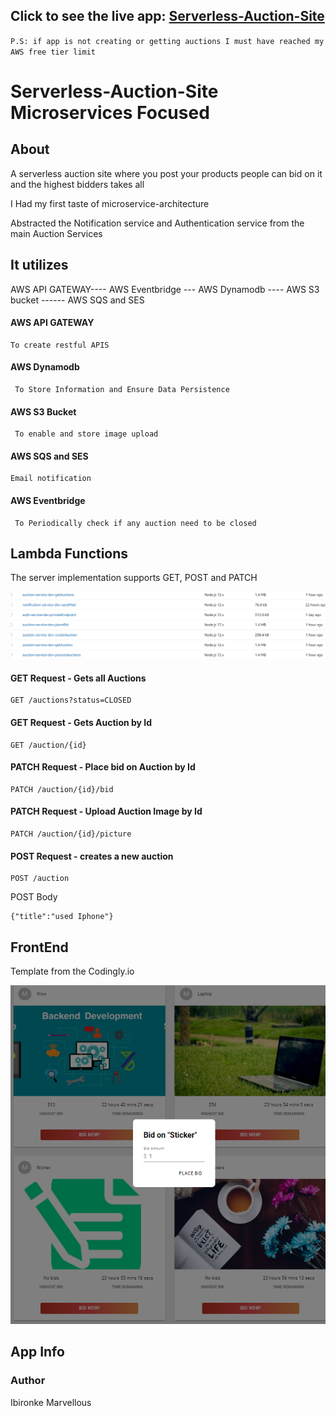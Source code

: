 ## Click to see the live app:  [Serverless-Auction-Site](fervent-tereshkova-4c9adc.netlify.app)

``P.S: if app is not creating or getting auctions I must have reached my AWS free tier limit``

# Serverless-Auction-Site  Microservices Focused 

## About 
A serverless auction site where you post your products people can bid on it and the highest bidders takes all

I Had my first taste of microservice-architecture 

Abstracted the Notification service and Authentication service from the main Auction Services


## It utilizes
AWS API GATEWAY---- AWS Eventbridge --- AWS Dynamodb ---- AWS S3 bucket ------ AWS SQS and SES
#### AWS API GATEWAY 
    To create restful APIS
#### AWS Dynamodb 

     To Store Information and Ensure Data Persistence 
#### AWS S3 Bucket
     To enable and store image upload
 
#### AWS SQS and SES
    Email notification

#### AWS Eventbridge
     To Periodically check if any auction need to be closed
  


## Lambda Functions
 The server implementation supports GET, POST and PATCH
 
 <img src="demo/endpoint.png">
 
#### GET Request - Gets all Auctions 

    GET /auctions?status=CLOSED
#### GET Request - Gets Auction by Id 

    GET /auction/{id}

#### PATCH Request - Place bid on Auction by Id 

    PATCH /auction/{id}/bid
#### PATCH Request - Upload Auction Image by Id 

    PATCH /auction/{id}/picture

#### POST Request - creates a new auction

    POST /auction

POST Body

    {"title":"used Iphone"}



## FrontEnd 
Template from the Codingly.io 


<img src="demo/front.png">

## App Info

### Author
Ibironke Marvellous
